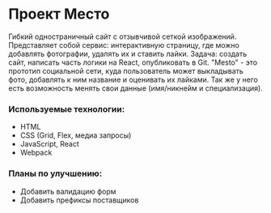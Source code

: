 # Проект Место
Гибкий одностраничный сайт с отзывчивой сеткой изображений. Представляет собой сервис: интерактивную страницу, где можно добавлять фотографии, удалять их и ставить лайки. Задача: создать сайт, написать часть логики на React, опубликовать в Git.
"Mesto" - это прототип социальной сети, куда пользователь может выкладывать фото, добавлять к ним название и оценивать их лайками. Так же у него есть возможность менять свои данные (имя/никнейм и специализация).
### Используемые технологии: 
* HTML 
* CSS (Grid, Flex, медиа запросы)
* JavaScript, React
* Webpack

### Планы по улучшению:
* Добавить валидацию форм
* Добавить префиксы поставщиков
